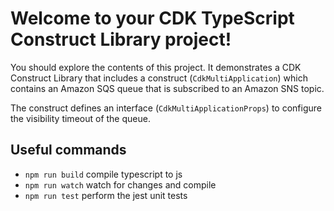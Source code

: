 # Welcome to your CDK TypeScript Construct Library project!

You should explore the contents of this project. It demonstrates a CDK Construct Library that includes a construct (`CdkMultiApplication`)
which contains an Amazon SQS queue that is subscribed to an Amazon SNS topic.

The construct defines an interface (`CdkMultiApplicationProps`) to configure the visibility timeout of the queue.

## Useful commands

 * `npm run build`   compile typescript to js
 * `npm run watch`   watch for changes and compile
 * `npm run test`    perform the jest unit tests